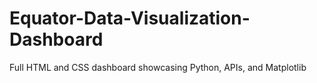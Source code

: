 # Equator-Data-Visualization-Dashboard
Full HTML and CSS dashboard showcasing Python, APIs, and Matplotlib 
